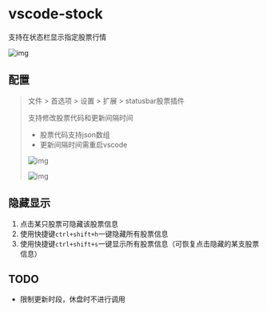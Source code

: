 # vscode-stock

支持在状态栏显示指定股票行情

![img](https://raw.sevencdn.com/lwch/vscode-stock/master/imgs/statusbar.png)

## 配置

> 文件 > 首选项 > 设置 > 扩展 > statusbar股票插件
>
> 支持修改股票代码和更新间隔时间
>   * 股票代码支持json数组
>   * 更新间隔时间需重启vscode
>
> ![img](https://raw.sevencdn.com/lwch/vscode-stock/master/imgs/config.png)
>
> ![img](https://raw.sevencdn.com/lwch/vscode-stock/master/imgs/config-code.png)

## 隐藏显示

1. 点击某只股票可隐藏该股票信息
2. 使用快捷键`ctrl+shift+h`一键隐藏所有股票信息
3. 使用快捷键`ctrl+shift+s`一键显示所有股票信息（可恢复点击隐藏的某支股票信息）

## TODO

- 限制更新时段，休盘时不进行调用